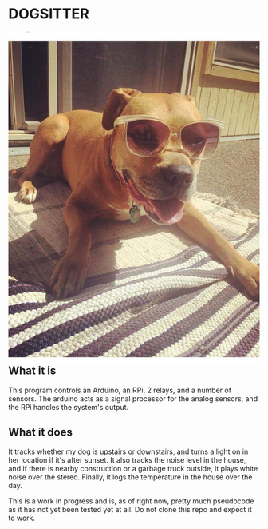 # DOGSITTER
<img align="right" src=https://github.com/goodmajo/Dogsitter/blob/master/OliveChilling.jpg >

## What it is
This program controls an Arduino, an RPi, 2 relays, and a number of sensors. The arduino acts as a signal processor for the analog sensors, and the RPi handles the system's output.
## What it does
It tracks whether my dog is upstairs or downstairs, and turns a light on in her location if it's after sunset. It also tracks the noise level in the house, and if there is nearby construction or a garbage truck outside, it plays white noise over the stereo. Finally, it logs the temperature in the house over the day.

This is a work in progress and is, as of right now, pretty much pseudocode as it has not yet been tested yet at all. Do not clone this repo and expect it to work.
